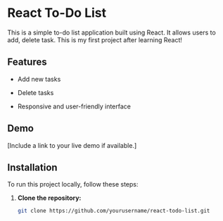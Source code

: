 # React To-Do List

This is a simple to-do list application built using React. It allows users to add, delete task. This is my first project after learning React!

## Features

- Add new tasks

- Delete tasks
- Responsive and user-friendly interface

## Demo

[Include a link to your live demo if available.]

## Installation

To run this project locally, follow these steps:

1. **Clone the repository:**

   ```bash
   git clone https://github.com/yourusername/react-todo-list.git
